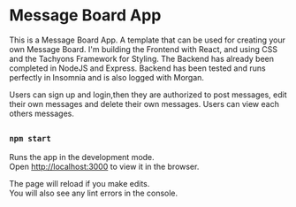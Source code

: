 # Message Board App

This is a Message Board App. A template that can be used for creating your own Message Board. I'm building the Frontend with React, and using CSS and the Tachyons Framework for Styling. The Backend has already been completed in NodeJS and Express. Backend has been tested and runs perfectly in Insomnia and is also logged with Morgan. 

Users can sign up and login,then they are authorized to post messages, edit their own messages and delete their own messages. Users can view each others messages. 

## 

### `npm start`

Runs the app in the development mode.\
Open [http://localhost:3000](http://localhost:3000) to view it in the browser.

The page will reload if you make edits.\
You will also see any lint errors in the console.


